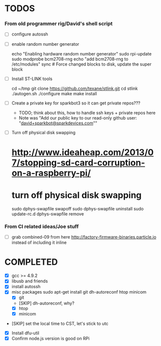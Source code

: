 # TODOS

### From old programmer rig/David's shell script

- [ ] configure autossh
- [ ] enable random number generator

    echo "Enabling hardware random number generator"
    sudo rpi-update
    sudo modprobe bcm2708-rng
    echo "add bcm2708-rng to /etc/modules"
    sync # Force changed blocks to disk, update the super block


- [ ] Install ST-LINK tools

    cd ~/tmp
    git clone https://github.com/texane/stlink.git
    cd stlink
    ./autogen.sh
    ./configure
    make
    make install

- [ ] Create a private key for sparkbot3 so it can get private repos???
  - TODO; think about this, how to handle ssh keys + private repos here
  - Note was "Add our public key to our read-only github user: "david+sparkbot@sparkdevices.com""

- [ ] Turn off physical disk swapping

    # http://www.ideaheap.com/2013/07/stopping-sd-card-corruption-on-a-raspberry-pi/
    # turn off physical disk swapping
    sudo dphys-swapfile swapoff
    sudo dphys-swapfile uninstall
    sudo update-rc.d dphys-swapfile remove

### From CI related ideas/Joe stuff

- [ ] grab combined-09 from here http://factory-firmware-binaries.particle.io instead of including it inline

# COMPLETED

- [x] gcc >= 4.9.2
- [x] libusb and friends
- [x] install autossh
- [x] misc packages sudo apt-get install git dh-autoreconf htop minicom
  - [x] git
  - [SKIP] dh-autoreconf, why?
  - [x] htop
  - [x] minicom
- [SKIP] set the local time to CST, let's stick to utc
- [x] Install dfu-util
- [x] Confirm node.js version is good on RPi
